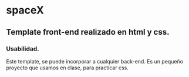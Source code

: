 # spaceX

## Template front-end realizado en html y css.

### Usabilidad.
Este template, se puede incorporar a cualquier back-end.
Es un pequeño proyecto que usamos en clase, para practicar css.
